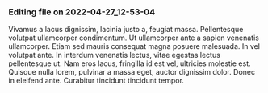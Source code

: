 

### Editing file on 2022-04-27_12-53-04

Vivamus a lacus dignissim, lacinia justo a, feugiat massa. Pellentesque volutpat ullamcorper condimentum. Ut ullamcorper ante a sapien venenatis ullamcorper. Etiam sed mauris consequat magna posuere malesuada. In vel volutpat ante. In interdum venenatis lectus, vitae egestas lectus pellentesque ut. Nam eros lacus, fringilla id est vel, ultricies molestie est. Quisque nulla lorem, pulvinar a massa eget, auctor dignissim dolor. Donec in eleifend ante. Curabitur tincidunt tincidunt tempor.


